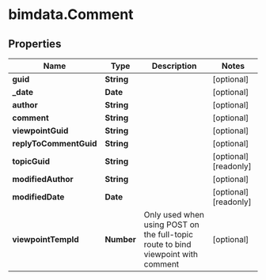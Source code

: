 # bimdata.Comment

## Properties

Name | Type | Description | Notes
------------ | ------------- | ------------- | -------------
**guid** | **String** |  | [optional] 
**_date** | **Date** |  | [optional] 
**author** | **String** |  | [optional] 
**comment** | **String** |  | [optional] 
**viewpointGuid** | **String** |  | [optional] 
**replyToCommentGuid** | **String** |  | [optional] 
**topicGuid** | **String** |  | [optional] [readonly] 
**modifiedAuthor** | **String** |  | [optional] 
**modifiedDate** | **Date** |  | [optional] [readonly] 
**viewpointTempId** | **Number** | Only used when using POST on the full-topic route to bind viewpoint with comment | [optional] 


